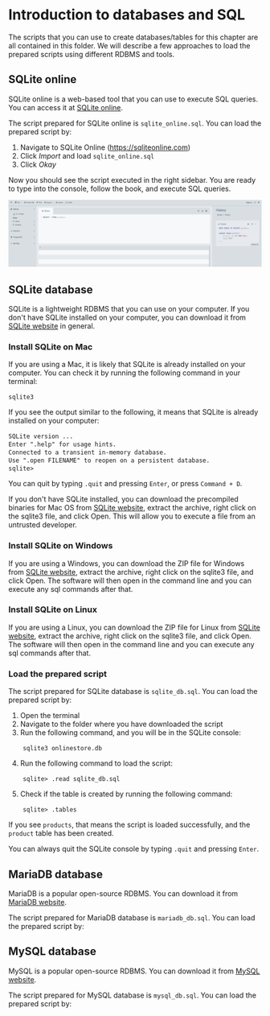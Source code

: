 # Introduction to databases and SQL

The scripts that you can use to create databases/tables for this chapter are all contained in this folder. We will describe a few approaches to load the prepared scripts using different RDBMS and tools.

## SQLite online

SQLite online is a web-based tool that you can use to execute SQL queries. You can access it at [SQLite online](https://sqliteonline.com/).

The script prepared for SQLite online is `sqlite_online.sql`. You can load the prepared script by:

1. Navigate to SQLite Online (https://sqliteonline.com)
2. Click _Import_ and load `sqlite_online.sql`
3. Click _Okay_

Now you should see the script executed in the right sidebar. You are ready to type into the console, follow the book, and execute SQL queries.

<img src="./images/sqlite_online.png" alt="sqlite online" style="width:'70%';">

## SQLite database

SQLite is a lightweight RDBMS that you can use on your computer. If you don't have SQLite installed on your computer, you can download it from [SQLite website](https://www.sqlite.org/download.html) in general.

### Install SQLite on Mac

If you are using a Mac, it is likely that SQLite is already installed on your computer. You can check it by running the following command in your terminal:

```
sqlite3
```

If you see the output similar to the following, it means that SQLite is already installed on your computer:

```
SQLite version ...
Enter ".help" for usage hints.
Connected to a transient in-memory database.
Use ".open FILENAME" to reopen on a persistent database.
sqlite>
```

You can quit by typing `.quit` and pressing `Enter`, or press `Command + D`.

If you don't have SQLite installed, you can download the precompiled binaries for Mac OS from [SQLite website](https://www.sqlite.org/download.html), extract the archive, right click on the sqlite3 file, and click Open. This will allow you to execute a file from an untrusted developer.

### Install SQLite on Windows

If you are using a Windows, you can download the ZIP file for Windows from [SQLite website](https://www.sqlite.org/download.html), extract the archive, right click on the sqlite3 file, and click Open. The software will then open in the command line and you can execute any sql commands after that.

### Install SQLite on Linux

If you are using a Linux, you can download the ZIP file for Linux from [SQLite website](https://www.sqlite.org/download.html), extract the archive, right click on the sqlite3 file, and click Open. The software will then open in the command line and you can execute any sql commands after that.

### Load the prepared script

The script prepared for SQLite database is `sqlite_db.sql`. You can load the prepared script by:

1. Open the terminal
2. Navigate to the folder where you have downloaded the script
3. Run the following command, and you will be in the SQLite console:

```
    sqlite3 onlinestore.db
```

4. Run the following command to load the script:

```
    sqlite> .read sqlite_db.sql
```

5. Check if the table is created by running the following command:

```
    sqlite> .tables
```

If you see `products`, that means the script is loaded successfully, and the `product` table has been created.

You can always quit the SQLite console by typing `.quit` and pressing `Enter`.

## MariaDB database

MariaDB is a popular open-source RDBMS. You can download it from [MariaDB website](https://mariadb.org/download/).

The script prepared for MariaDB database is `mariadb_db.sql`. You can load the prepared script by:

## MySQL database

MySQL is a popular open-source RDBMS. You can download it from [MySQL website](https://www.mysql.com/downloads/).

The script prepared for MySQL database is `mysql_db.sql`. You can load the prepared script by:
